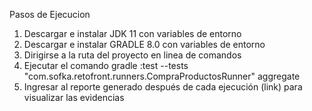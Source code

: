 Pasos de Ejecucion
1. Descargar e instalar JDK 11 con variables de entorno
2. Descargar e instalar GRADLE 8.0 con variables de entorno
3. Dirigirse a la ruta del proyecto en linea de comandos
4. Ejecutar el comando gradle :test --tests "com.sofka.retofront.runners.CompraProductosRunner" aggregate
5. Ingresar al reporte generado después de cada ejecución (link) para visualizar las evidencias